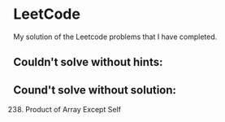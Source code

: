 # LeetCode

My solution of the Leetcode problems that I have completed.

## Couldn't solve without hints:

## Cound't solve without solution:
238. Product of Array Except Self